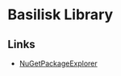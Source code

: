 # Basilisk Library

## Links

- [NuGetPackageExplorer](https://github.com/NuGetPackageExplorer/NuGetPackageExplorer)